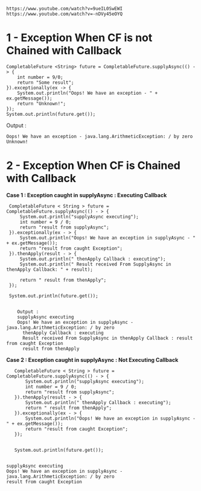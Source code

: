 
	https://www.youtube.com/watch?v=9ueIL0SwEWI
	https://www.youtube.com/watch?v=-nDVy45eOYQ


# 1 - Exception When CF is not Chained with Callback

	CompletableFuture <String> future = CompletableFuture.supplyAsync(() - > {
	    int number = 9/0;
	    return "Some result";
	}).exceptionally(ex -> {
	    System.out.println("Oops! We have an exception - " + ex.getMessage());
	    return "Unknown!";
	});
	System.out.println(future.get());
	
   Output :
   
    Oops! We have an exception - java.lang.ArithmeticException: / by zero
    Unknown!

  
  
# 2 -  Exception When CF is Chained with Callback 

  **Case 1 : Exception caught in supplyAsync : Executing Callback**

	 CompletableFuture < String > future = CompletableFuture.supplyAsync(() - > {
	     System.out.println("supplyAsync executing");
	     int number = 9 / 0;
	     return "result from supplyAsync";
	 }).exceptionally(ex - > {
	     System.out.println("Oops! We have an exception in supplyAsync - " + ex.getMessage());
	     return "result from caught Exception";
	 }).thenApply(result - > {
	     System.out.println(" thenApply Callback : executing");
	     System.out.println(" Result received From SupplyAsync in thenApply Callback: " + result);

	     return " result from thenApply";
	 });

	 System.out.println(future.get());
    
               
        Output : 
        supplyAsync executing
        Oops! We have an exception in supplyAsync - java.lang.ArithmeticException: / by zero
          thenApply Callback : executing
          Result received From SupplyAsync in thenApply Callback : result from caught Exception
          result from thenApply


  **Case 2 : Exception caught in supplyAsync : Not Executing Callback**

	   CompletableFuture < String > future = CompletableFuture.supplyAsync(() - > {
	       System.out.println("supplyAsync executing");
	       int number = 9 / 0;
	       return "result from supplyAsync";
	   }).thenApply(result - > {
	       System.out.println(" thenApply Callback : executing");
	       return " result from thenApply";
	   }).exceptionally(ex - > {
	       System.out.println("Oops! We have an exception in supplyAsync - " + ex.getMessage());
	       return "result from caught Exception";
	   });


       System.out.println(future.get());


    supplyAsync executing
    Oops! We have an exception in supplyAsync - java.lang.ArithmeticException: / by zero
    result from caught Exception


      
